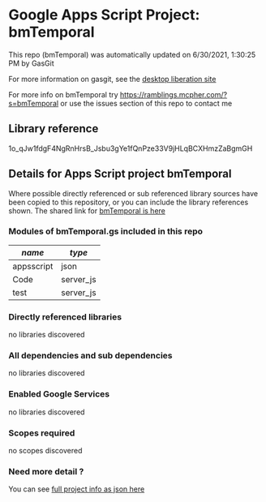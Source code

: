 # Google Apps Script Project: bmTemporal
This repo (bmTemporal) was automatically updated on 6/30/2021, 1:30:25 PM by GasGit

For more information on gasgit, see the [desktop liberation site](https://ramblings.mcpher.com/drive-sdk-and-github/migrategasgit/ "desktop liberation")

For more info on bmTemporal try https://ramblings.mcpher.com/?s=bmTemporal or use the issues section of this repo to contact me
## Library reference
1o_qJw1fdgF4NgRnHrsB_Jsbu3gYe1fQnPze33V9jHLqBCXHmzZaBgmGH


## Details for Apps Script project bmTemporal
Where possible directly referenced or sub referenced library sources have been copied to this repository, or you can include the library references shown. 
The shared link for [bmTemporal is here](https://script.google.com/d/1o_qJw1fdgF4NgRnHrsB_Jsbu3gYe1fQnPze33V9jHLqBCXHmzZaBgmGH/edit?usp=sharing "open in the GAS IDE")

### Modules of bmTemporal.gs included in this repo
*name*|*type*
--- | --- 
appsscript| json
Code| server_js
test| server_js
### Directly referenced libraries
no libraries discovered
### All dependencies and sub dependencies
no libraries discovered
### Enabled Google Services
no libraries discovered
### Scopes required
no scopes discovered
### Need more detail ?
You can see [full project info as json here](info.json)
